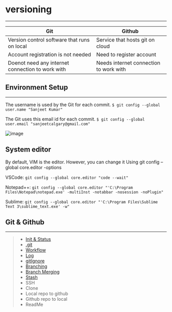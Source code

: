 # versioning
-------------------
| Git | Github |
| ------ | ----------- |
| Version control software that runs on local   | Service that hosts git on cloud |
| Account registration is not needed | Need to register account  |
| Doenot need any internet connection to work with    | Needs internet connection to work with |

## Environment Setup
------------------
The username is used by the Git for each commit.
`$ git config --global user.name "Sanjeet Kumar"`

The Git uses this email id for each commit.
`$ git config --global user.email "sanjeetcalgary@gmail.com"`

![image](https://user-images.githubusercontent.com/103237142/176689395-ec01867b-c14e-424e-8bef-273839e29210.png)

## System editor

By default, VIM is the editor. However, you can change it
Using git config –global core.editor -options

VSCode: `git config --global core.editor "code --wait"`

Notepad++: `git config --global core.editor "'C:\Program Files\Notepad\notepad.exe' -multiInst -notabbar -nosession -noPlugin" `

Sublime: `git config --global core.editor "'C:\Program Files\Sublime Text 3\sublime_text.exe' -w"`

## Git & Github
------------------
> - [Init & Status](Git/git.md)
> - [.git](Git/git.md)
> - [Workflow](Git/git.md)
> - [Log](Git/git.md)
> - [gitIgnore](Git/git.md)
> - [Branching](Git/git.md)
> - [Branch Merging](Git/git.md)
> - [Stash](Git/git.md)
> - SSH
> - Clone
> - Local repo to github
> - Github repo to local
> - ReadMe

